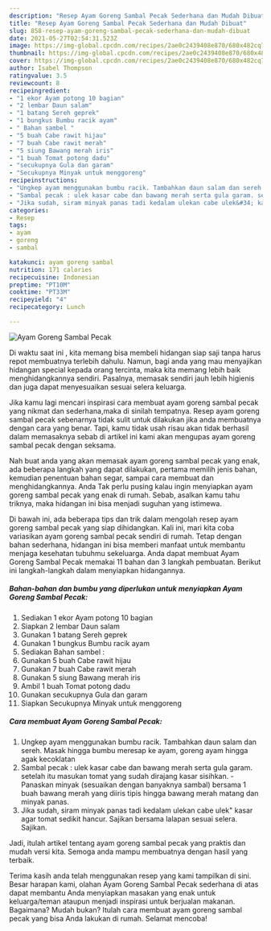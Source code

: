 ```yaml
---
description: "Resep Ayam Goreng Sambal Pecak Sederhana dan Mudah Dibuat"
title: "Resep Ayam Goreng Sambal Pecak Sederhana dan Mudah Dibuat"
slug: 858-resep-ayam-goreng-sambal-pecak-sederhana-dan-mudah-dibuat
date: 2021-05-27T02:54:31.523Z
image: https://img-global.cpcdn.com/recipes/2ae0c2439408e870/680x482cq70/ayam-goreng-sambal-pecak-foto-resep-utama.jpg
thumbnail: https://img-global.cpcdn.com/recipes/2ae0c2439408e870/680x482cq70/ayam-goreng-sambal-pecak-foto-resep-utama.jpg
cover: https://img-global.cpcdn.com/recipes/2ae0c2439408e870/680x482cq70/ayam-goreng-sambal-pecak-foto-resep-utama.jpg
author: Isabel Thompson
ratingvalue: 3.5
reviewcount: 8
recipeingredient:
- "1 ekor Ayam potong 10 bagian"
- "2 lembar Daun salam"
- "1 batang Sereh geprek"
- "1 bungkus Bumbu racik ayam"
- " Bahan sambel "
- "5 buah Cabe rawit hijau"
- "7 buah Cabe rawit merah"
- "5 siung Bawang merah iris"
- "1 buah Tomat potong dadu"
- "secukupnya Gula dan garam"
- "Secukupnya Minyak untuk menggoreng"
recipeinstructions:
- "Ungkep ayam menggunakan bumbu racik. Tambahkan daun salam dan sereh. Masak hingga bumbu meresap ke ayam, goreng ayam hingga agak kecoklatan"
- "Sambal pecak : ulek kasar cabe dan bawang merah serta gula garam. setelah itu masukan tomat yang sudah dirajang kasar sisihkan. Panaskan minyak (sesuaikan dengan banyaknya sambal) bersama 1 buah bawang merah yang diiris tipis hingga bawang merah matang dan minyak panas."
- "Jika sudah, siram minyak panas tadi kedalam ulekan cabe ulek&#34; kasar agar tomat sedikit hancur. Sajikan bersama lalapan sesuai selera. Sajikan."
categories:
- Resep
tags:
- ayam
- goreng
- sambal

katakunci: ayam goreng sambal 
nutrition: 171 calories
recipecuisine: Indonesian
preptime: "PT10M"
cooktime: "PT33M"
recipeyield: "4"
recipecategory: Lunch

---
```



![Ayam Goreng Sambal Pecak](https://img-global.cpcdn.com/recipes/2ae0c2439408e870/680x482cq70/ayam-goreng-sambal-pecak-foto-resep-utama.jpg)

Di waktu  saat ini , kita memang bisa membeli hidangan siap saji tanpa harus repot membuatnya terlebih dahulu. Namun, bagi anda yang mau menyajikan hidangan special kepada orang tercinta, maka kita memang lebih baik menghidangkannya sendiri. Pasalnya, memasak sendiri jauh lebih higienis dan juga dapat menyesuaikan sesuai selera keluarga.

Jika kamu lagi mencari inspirasi cara membuat ayam goreng sambal pecak yang nikmat dan sederhana,maka di sinilah tempatnya. Resep ayam goreng sambal pecak  sebenarnya tidak sulit untuk dilakukan jika anda membuatnya dengan cara yang benar. Tapi, kamu tidak usah risau akan tidak berhasil dalam memasaknya 
sebab di artikel ini kami akan mengupas ayam goreng sambal pecak dengan seksama.  



Nah buat anda yang akan memasak ayam goreng sambal pecak yang enak, ada beberapa langkah yang dapat dilakukan, pertama memilih jenis bahan, kemudian penentuan bahan segar, sampai cara membuat dan menghidangkannya. Anda Tak perlu pusing kalau ingin menyiapkan ayam goreng sambal pecak yang enak di rumah. Sebab, asalkan kamu  tahu triknya, maka hidangan ini bisa menjadi suguhan yang istimewa.

Di bawah ini, ada beberapa tips dan trik dalam mengolah resep ayam goreng sambal pecak yang siap dihidangkan. Kali ini, mari kita coba variasikan ayam goreng sambal pecak sendiri di rumah. Tetap dengan bahan sederhana, hidangan ini bisa memberi manfaat untuk membantu menjaga kesehatan tubuhmu sekeluarga. Anda dapat membuat Ayam Goreng Sambal Pecak memakai 11 bahan dan 3 langkah pembuatan. Berikut ini langkah-langkah dalam menyiapkan hidangannya.

<!--inarticleads1-->

##### Bahan-bahan dan bumbu yang diperlukan untuk menyiapkan Ayam Goreng Sambal Pecak:

1. Sediakan 1 ekor Ayam potong 10 bagian
1. Siapkan 2 lembar Daun salam
1. Gunakan 1 batang Sereh geprek
1. Gunakan 1 bungkus Bumbu racik ayam
1. Sediakan  Bahan sambel :
1. Gunakan 5 buah Cabe rawit hijau
1. Gunakan 7 buah Cabe rawit merah
1. Gunakan 5 siung Bawang merah iris
1. Ambil 1 buah Tomat potong dadu
1. Gunakan secukupnya Gula dan garam
1. Siapkan Secukupnya Minyak untuk menggoreng




<!--inarticleads2-->

##### Cara membuat Ayam Goreng Sambal Pecak:

1. Ungkep ayam menggunakan bumbu racik. Tambahkan daun salam dan sereh. Masak hingga bumbu meresap ke ayam, goreng ayam hingga agak kecoklatan
1. Sambal pecak : ulek kasar cabe dan bawang merah serta gula garam. setelah itu masukan tomat yang sudah dirajang kasar sisihkan. - Panaskan minyak (sesuaikan dengan banyaknya sambal) bersama 1 buah bawang merah yang diiris tipis hingga bawang merah matang dan minyak panas.
1. Jika sudah, siram minyak panas tadi kedalam ulekan cabe ulek&#34; kasar agar tomat sedikit hancur. Sajikan bersama lalapan sesuai selera. Sajikan.




Jadi, itulah artikel tentang  ayam goreng sambal pecak  yang praktis dan mudah versi kita. Semoga anda mampu membuatnya dengan hasil yang terbaik. 

Terima kasih anda telah menggunakan resep yang kami tampilkan di sini. Besar harapan kami, olahan  Ayam Goreng Sambal Pecak sederhana di atas dapat membantu Anda menyiapkan masakan yang enak untuk keluarga/teman ataupun menjadi inspirasi untuk berjualan makanan. Bagaimana? Mudah bukan? Itulah cara membuat ayam goreng sambal pecak yang bisa Anda lakukan di rumah. Selamat mencoba!

